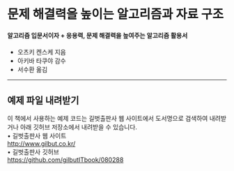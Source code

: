 # 문제 해결력을 높이는 알고리즘과 자료 구조
#### 알고리즘 입문서이자 + 응용력, 문제 해결력을 높여주는 알고리즘 활용서

- 오츠키 켄스케 지음
- 아키바 타쿠야 감수
- 서수환 옮김

----------------------
## 예제 파일 내려받기

이 책에서 사용하는 예제 코드는 길벗출판사 웹 사이트에서 도서명으로 검색하여 내려받거나 아래 깃허브 저장소에서 내려받을 수 있습니다. </br>
• 길벗출판사 웹 사이트</br>
http://www.gilbut.co.kr/</br>
• 길벗출판사 깃허브</br>
https://github.com/gilbutITbook/080288</br>

